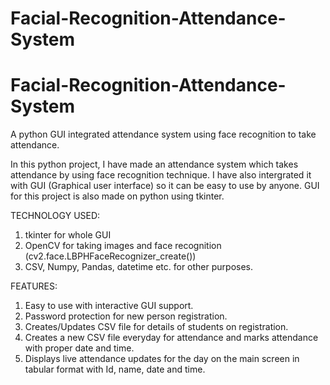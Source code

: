 # Facial-Recognition-Attendance-System

# Facial-Recognition-Attendance-System
A python GUI integrated attendance system using face recognition to take attendance.

In this python project, I have made an attendance system which takes attendance by using face recognition technique. I have also intergrated it with GUI (Graphical user interface) so it can be easy to use by anyone. GUI for this project is also made on python using tkinter.

TECHNOLOGY USED:
1) tkinter for whole GUI
2) OpenCV for taking images and face recognition (cv2.face.LBPHFaceRecognizer_create())
3) CSV, Numpy, Pandas, datetime etc. for other purposes.

FEATURES:
1) Easy to use with interactive GUI support.
2) Password protection for new person registration.
3) Creates/Updates CSV file for details of students on registration.
4) Creates a new CSV file everyday for attendance and marks attendance with proper date and time.
5) Displays live attendance updates for the day on the main screen in tabular format with Id, name, date and time.


